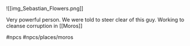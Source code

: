 ![[img_Sebastian_Flowers.png]]

Very powerful person.
We were told to steer clear of this guy.
Working to cleanse corruption in [[Moros]]

#npcs #npcs/places/moros 
